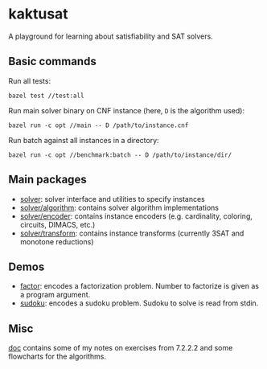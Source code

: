 kaktusat
========

A playground for learning about satisfiability and SAT solvers.

Basic commands
--------------

Run all tests:
```
bazel test //test:all
```

Run main solver binary on CNF instance (here, `D` is the algorithm used):
```
bazel run -c opt //main -- D /path/to/instance.cnf
```

Run batch against all instances in a directory:
```
bazel run -c opt //benchmark:batch -- D /path/to/instance/dir/
```

Main packages
-------------
* [solver](solver/): solver interface and utilities to specify instances
* [solver/algorithm](solver/algorithm/): contains solver algorithm implementations
* [solver/encoder](solver/encoder/): contains instance encoders (e.g. cardinality, coloring, circuits, DIMACS, etc.)
* [solver/transform](solver/transform/): contains instance transforms (currently 3SAT and monotone reductions)

Demos
-----

* [factor](demo/factor.cpp): encodes a factorization problem. Number to factorize is given as a program argument.
* [sudoku](demo/sudoku.cpp): encodes a sudoku problem. Sudoku to solve is read from stdin.

Misc
----
[doc](doc) contains some of my notes on exercises from 7.2.2.2 and some flowcharts for the algorithms.
